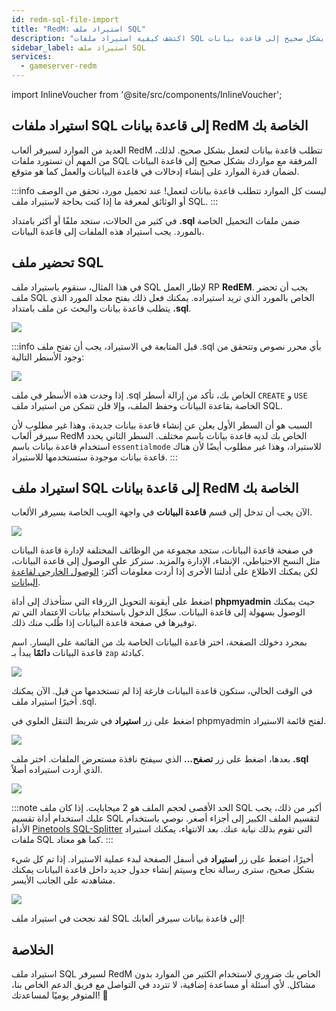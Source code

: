```yaml
---
id: redm-sql-file-import
title: "RedM: استيراد ملف SQL"
description: "اكتشف كيفية استيراد ملفات SQL بشكل صحيح إلى قاعدة بيانات RedM الخاصة بك لضمان عمل الموارد وتكامل قاعدة البيانات → تعلّم المزيد الآن"
sidebar_label: استيراد ملف SQL
services:
  - gameserver-redm
---
```


import InlineVoucher from '@site/src/components/InlineVoucher';

<InlineVoucher />

## استيراد ملفات SQL إلى قاعدة بيانات RedM الخاصة بك

العديد من الموارد لسيرفر ألعاب RedM تتطلب قاعدة بيانات لتعمل بشكل صحيح. لذلك، من المهم أن تستورد ملفات SQL المرفقة مع مواردك بشكل صحيح إلى قاعدة البيانات لضمان قدرة الموارد على إنشاء إدخالات في قاعدة البيانات والعمل كما هو متوقع.

:::info
ليست كل الموارد تتطلب قاعدة بيانات لتعمل! عند تحميل مورد، تحقق من الوصف أو الوثائق لمعرفة ما إذا كنت بحاجة لاستيراد ملف SQL.
:::

في كثير من الحالات، ستجد ملفًا أو أكثر بامتداد **.sql** ضمن ملفات التحميل الخاصة بالمورد. يجب استيراد هذه الملفات إلى قاعدة البيانات.

## تحضير ملف SQL

في هذا المثال، سنقوم باستيراد ملف SQL لإطار العمل RP **RedEM**. يجب أن تحضر ملف SQL الخاص بالمورد الذي تريد استيراده. يمكنك فعل ذلك بفتح مجلد المورد الذي يتطلب قاعدة بيانات والبحث عن ملف بامتداد **.sql**.

![](https://github.com/zaphosting/docs/assets/42719082/331d2a3d-0d81-4b39-8ad6-d0aba84ff19c)

:::info
قبل المتابعة في الاستيراد، يجب أن تفتح ملف .sql بأي محرر نصوص وتتحقق من وجود الأسطر التالية:

![](https://github.com/zaphosting/docs/assets/42719082/dfc43c55-9918-45e7-99eb-1f70193c0be1)

إذا وجدت هذه الأسطر في ملف .sql الخاص بك، تأكد من إزالة أسطر `CREATE` و `USE` الخاصة بقاعدة البيانات وحفظ الملف، وإلا فلن تتمكن من استيراد ملف SQL.

السبب هو أن السطر الأول يعلن عن إنشاء قاعدة بيانات جديدة، وهذا غير مطلوب لأن سيرفر ألعاب RedM الخاص بك لديه قاعدة بيانات باسم مختلف. السطر الثاني يحدد استخدام قاعدة بيانات باسم `essentialmode` للاستيراد، وهذا غير مطلوب أيضًا لأن هناك قاعدة بيانات موجودة ستستخدمها للاستيراد.
:::

## استيراد ملف SQL إلى قاعدة بيانات RedM الخاصة بك

الآن يجب أن تدخل إلى قسم **قاعدة البيانات** في واجهة الويب الخاصة بسيرفر الألعاب.

![](https://github.com/zaphosting/docs/assets/42719082/5f0f81ec-832b-4b9e-a39a-8ec78fd10890)

في صفحة قاعدة البيانات، ستجد مجموعة من الوظائف المختلفة لإدارة قاعدة البيانات مثل النسخ الاحتياطي، الإنشاء، الإدارة والمزيد. سنركز على الوصول إلى قاعدة البيانات، لكن يمكنك الاطلاع على أدلتنا الأخرى إذا أردت معلومات أكثر: [الوصول الخارجي لقاعدة البيانات](gameserver-database-external-access.md).

اضغط على أيقونة التحويل الزرقاء التي ستأخذك إلى أداة **phpmyadmin** حيث يمكنك الوصول بسهولة إلى قاعدة البيانات. سجّل الدخول باستخدام بيانات الاعتماد التي تم توفيرها في صفحة قاعدة البيانات إذا طُلب منك ذلك.

بمجرد دخولك الصفحة، اختر قاعدة البيانات الخاصة بك من القائمة على اليسار. اسم قاعدة البيانات **دائمًا** يبدأ بـ `zap` كبادئة.

![](https://github.com/zaphosting/docs/assets/42719082/30fa6041-b94e-4ac8-a3cd-286cca226dba)

في الوقت الحالي، ستكون قاعدة البيانات فارغة إذا لم تستخدمها من قبل. الآن يمكنك أخيرًا استيراد ملف .sql.

اضغط على زر **استيراد** في شريط التنقل العلوي في phpmyadmin لفتح قائمة الاستيراد.

![](https://github.com/zaphosting/docs/assets/42719082/c0ca30f0-c520-4a71-843a-296064ba5761)

بعدها، اضغط على زر **تصفح...** الذي سيفتح نافذة مستعرض الملفات. اختر ملف **.sql** الذي أردت استيراده أصلاً.

![](https://github.com/zaphosting/docs/assets/42719082/02d09225-a68d-498b-a2bd-df57386ce242)

:::note
الحد الأقصى لحجم الملف هو 2 ميجابايت. إذا كان ملف SQL أكبر من ذلك، يجب عليك استخدام أداة تقسيم SQL لتقسيم الملف الكبير إلى أجزاء أصغر. نوصي باستخدام الأداة [Pinetools SQL-Splitter](https://pinetools.com/split-files) التي تقوم بذلك نيابة عنك. بعد الانتهاء، يمكنك استيراد ملفات SQL كما هو معتاد.
:::

أخيرًا، اضغط على زر **استيراد** في أسفل الصفحة لبدء عملية الاستيراد. إذا تم كل شيء بشكل صحيح، سترى رسالة نجاح وسيتم إنشاء جدول جديد داخل قاعدة البيانات يمكنك مشاهدته على الجانب الأيسر.

![](https://github.com/zaphosting/docs/assets/42719082/5fef5d58-78f1-4b59-bc3e-1e0af2ff981b)

لقد نجحت في استيراد ملف SQL إلى قاعدة بيانات سيرفر ألعابك!


## الخلاصة

استيراد ملف SQL لسيرفر RedM الخاص بك ضروري لاستخدام الكثير من الموارد بدون مشاكل. لأي أسئلة أو مساعدة إضافية، لا تتردد في التواصل مع فريق الدعم الخاص بنا، المتوفر يوميًا لمساعدتك! 🙂

<InlineVoucher />